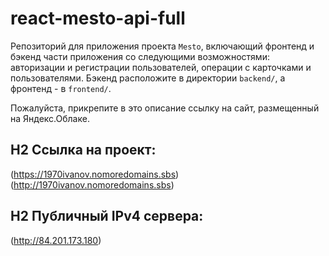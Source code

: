 # react-mesto-api-full
Репозиторий для приложения проекта `Mesto`, включающий фронтенд и бэкенд части приложения со следующими возможностями: авторизации и регистрации пользователей, операции с карточками и пользователями. Бэкенд расположите в директории `backend/`, а фронтенд - в `frontend/`. 
  
Пожалуйста, прикрепите в это описание ссылку на сайт, размещенный на Яндекс.Облаке.
## H2 Ссылка на проект:  
(https://1970ivanov.nomoredomains.sbs)  
(http://1970ivanov.nomoredomains.sbs)  
## H2 Публичный IPv4 сервера:  
(http://84.201.173.180)
